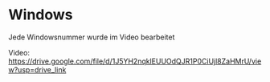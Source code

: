 Windows
======

Jede Windowsnummer wurde im Video bearbeitet

Video:
https://drive.google.com/file/d/1J5YH2nqklEUUOdQJR1P0CiUjl8ZaHMrU/view?usp=drive_link
